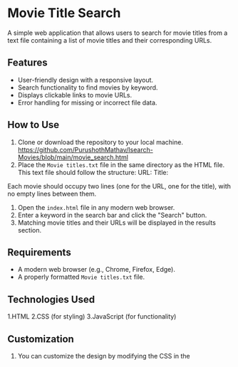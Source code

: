 # Movie Title Search

A simple web application that allows users to search for movie titles from a text file containing a list of movie titles and their corresponding URLs.

## Features

- User-friendly design with a responsive layout.
- Search functionality to find movies by keyword.
- Displays clickable links to movie URLs.
- Error handling for missing or incorrect file data.

## How to Use

1. Clone or download the repository to your local machine. https://github.com/PurushothMathav/Isearch-Movies/blob/main/movie_search.html
2. Place the `Movie titles.txt` file in the same directory as the HTML file. This text file should follow the structure:
URL: <Movie URL> Title: <Movie Title>

Each movie should occupy two lines (one for the URL, one for the title), with no empty lines between them.
1. Open the `index.html` file in any modern web browser.
2. Enter a keyword in the search bar and click the "Search" button.
3. Matching movie titles and their URLs will be displayed in the results section.

## Requirements

- A modern web browser (e.g., Chrome, Firefox, Edge).
- A properly formatted `Movie titles.txt` file.

## Technologies Used

  1.HTML
  2.CSS (for styling)
  3.JavaScript (for functionality)

## Customization

  1. You can customize the design by modifying the CSS in the <style> section of the HTML file.

  2. The script fetches the Movie titles.txt file dynamically, so you can update the file content without modifying the script.

## Troubleshooting

  1. If the application cannot find the Movie titles.txt file, ensure it is located in the same directory as the index.html file.

  2. Check the browser console for any error messages if the application doesn't work as expected.

  3. Make sure to check Name defined in html same as file name in the directory without any change. If you run locally, then
  // const response = await fetch("Movie Titles.txt"); is enough. else you have to use
  //const response = await fetch("./Movie%20Titles.txt");


## File Structure

```plaintext
├── movie_search.html  (HTML file containing the application code)
├── Movie Titles.txt  (Text file containing movie data: URLs and titles)

